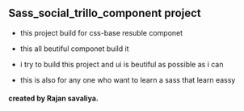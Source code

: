 ## Sass_social_trillo_component project

- this project build for css-base resuble componet

- this all beutiful componet build it 
- i try to build this project and ui is beutiful as possible as i can

- this is also for any one who want to learn a sass that learn eassy 

#### created by Rajan savaliya.
